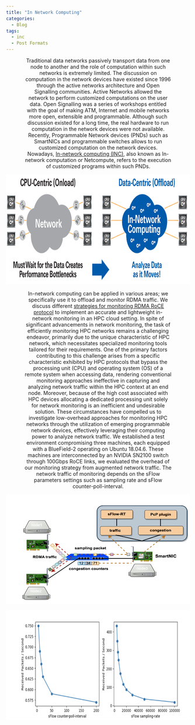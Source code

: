 ```yaml
---
title: "In Network Computing"
categories:
  - Blog
tags:
  - inc
  - Post Formats
---
```


<p align="center" style="font-size: 14px; width: 80%; margin: auto;">  
Traditional data networks passively transport data from one node to another and the role of computation within such networks is extremely limited. The discussion on computation in the network devices have existed since 1996 through the active networks architecture and Open Signalling communities. Active Networks allowed the network to perform customized computations on the user data. Open Signalling was a series of workshops entitled with the goal of making ATM, Internet and mobile networks more open, extensible and programmable. Although such discussion existed for a long time, the real hardware to run computation in the network devices were not available. Recently, Programmable Network devices (PNDs) such as SmartNICs and programmable switches allows to run customized computation on the network devices. Nowadays, <a href="https://www.sigarch.org/in-network-computing-draft/">In-network computing (INC)</a>, also known as In-network computation or Netcompute, refers to the execution of customized programs within such PNDs. 
</p>

<p align="center">
  <img src="/assets/images/inc.png" alt="In-network computing"  width="600" height="300" />
</p>

<p align="center" style="font-size: 14px; width: 80%; margin: auto;">  
In-network computing can be applied in various areas; we specifically use it to offload and monitor RDMA traffic. We discuss different  <a href="https://link.springer.com/chapter/10.1007/978-3-031-57942-4_35">strategies for monitoring RDMA RoCE protocol</a> to implement an accurate and lightweight in-network monitoring in an HPC cloud setting.
In spite of significant advancements in network monitoring, the task of efficiently monitoring HPC networks remains a challenging endeavor, primarily due to the unique characteristic of HPC network, which necessitates specialized monitoring tools tailored for their requirements. One of the primary factors contributing to this challenge arises from a specific characteristic exhibited by HPC protocols that bypass the processing unit (CPU) and operating system (OS) of a remote system when accessing data, rendering conventional monitoring approaches ineffective in capturing and analyzing network traffic within the HPC context at an end node. Moreover, because of the high cost associated with HPC devices allocating a dedicated processing unit solely for network monitoring is an inefficient and undesirable solution.
These circumstances have compelled us to investigate low-overhead approaches for monitoring HPC networks through the utilization of emerging programmable network devices, effectively leveraging their computing power to analyze network traffic. We established a test environment compromising three machines, each equipped with a BlueField-2 operating on Ubuntu 18.04.6. These machines are interconnected by an NVIDIA SN2100 switch through 100Gbps RoCE links, we evaluated the overhead of our monitoring strategy from augmented network traffic. The network traffic of monitoring depends on the sFlow parameters settings such as sampling rate and sFlow counter-poll-interval. 
</p>

<p align="center">
  <img src="/assets/images/incmonitor.png" alt="In-network computing"  width="600" height="300" />
</p>

<p align="center">
  <img src="/assets/images/monitorresult.png" alt="In-network computing"  width="600" height="300" />
</p>

